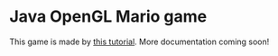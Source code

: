 # Java OpenGL Mario game
This game is made by [this tutorial](https://www.youtube.com/watch?v=025QFeZfeyM). More documentation coming soon!
